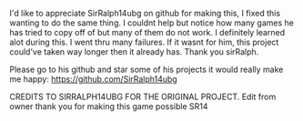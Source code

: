 I'd like to appreciate SirRalph14ubg on github for making this, I fixed this wanting to do the same thing. I couldnt help but notice how many games he has tried to copy off of but many of them do not work. I definitely learned alot during this.
I went thru many failures. If it wasnt for him, this project could've taken way longer then it already has. Thank you sirRalph.


Please go to his github and star some of his projects it would really make me happy: https://github.com/SirRalph14ubg

CREDITS TO SIRRALPH14UBG FOR THE ORIGINAL PROJECT.
Edit from owner thank you for making this game possible SR14
